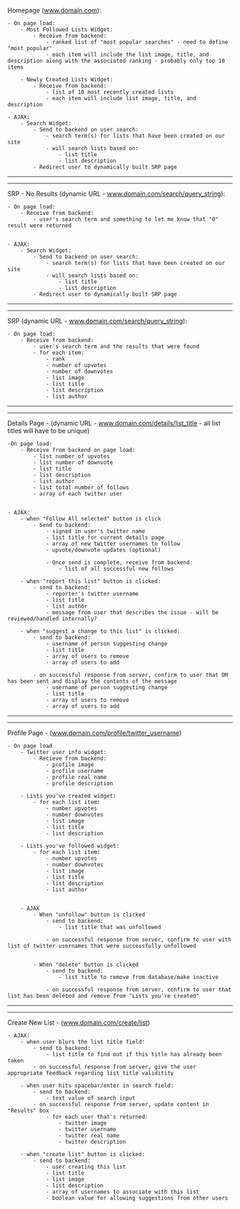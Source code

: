 Homepage (www.domain.com):


	- On page load:
		- Most Followed Lists Widget:
			- Receive from backend:
				- ranked list of "most popular searches" - need to define "most popular"
				- each item will include the list image, title, and description along with the associated ranking - probably only top 10 items

		- Newly Created Lists Widget:
			- Receive from backend:
				- list of 10 most recently created lists
				- each item will include list image, title, and description

	- AJAX:
		- Search Widget:
			- Send to backend on user search:
				- search term(s) for lists that have been created on our site
				- will search lists based on:
					- list title
					- list description
			- Redirect user to dynamically built SRP page




------------------------------------------------------------------------
------------------------------------------------------------------------



SRP - No Results (dynamic URL - www.domain.com/search/query_string):

	- On page load:
		- Receive from backend:
			- user's search term and something to let me know that "0" result were returned


	- AJAX:
		- Search Widget:
			- Send to backend on user search:
				- search term(s) for lists that have been created on our site
				- will search lists based on:
					- list title
					- list description
			- Redirect user to dynamically built SRP page



------------------------------------------------------------------------
------------------------------------------------------------------------



SRP (dynamic URL - www.domain.com/search/query_string):

	- On page load:
		- Receive from backend:
			- user's search term and the results that were found
			- for each item:
				- rank
				- number of upvotes
				- number of downvotes
				- list image
				- list title
				- list description
				- list author



------------------------------------------------------------------------
------------------------------------------------------------------------



Details Page - (dynamic URL - www.domain.com/details/list_title - all list titles will have to be unique)

	-On page load:
		- Receive from backend on page load:
			- list number of upvotes
			- list number of downvote
			- list title
			- list description
			- list author
			- list total number of follows
			- array of each twitter user


	- AJAX:
		- when "Follow All selected" button is click
			- Send to backend:
				- signed in user's twitter name
				- list title for current details page
				- array of new twitter usernames to follow
				- upvote/downvote updates (optional)

				- Once send is complete, receive from backend:
					- list of all successful new follows

		- when "report this list" button is clicked:
			- send to backend:
				- reporter's twitter username
				- list title
				- list author
				- message from user that describes the issue - will be reviewed/handled internally?

		- when "suggest a change to this list" is clicked:
			- send to backend:
				- username of person suggesting change
				- list title
				- array of users to remove
				- array of users to add

			- on successful response from server, confirm to user that DM has been sent and display the contents of the message
				- username of person suggesting change
				- list title
				- array of users to remove
				- array of users to add



------------------------------------------------------------------------
------------------------------------------------------------------------



Profile Page - (www.domain.com/profile/twitter_username)

	- On page load
		- Twitter user info widget:
			- Recieve from backend:
				- profile image
				- profile username
				- profile real name
				- profile description

		- Lists you've created widget:
			- for each list item:
				- number upvotes
				- number downvotes
				- list image
				- list title
				- list description

		- Lists you've followed widget:
			- for each list item:
				- number upvotes
				- number downvotes
				- list image
				- list title
				- list description
				- list author


		- AJAX
			- When "unfollow" button is clicked
				- send to backend:
					- list title that was unfollowed

				- on successful response from server, confirm to user with list of twitter usernames that were successfully unfollowed


			- When "delete" button is clicked
				- send to backend:
					- list title to remove from database/make inactive

				- on successful response from server, confirm to user that list has been deleted and remove from "Lists you're created"




------------------------------------------------------------------------
------------------------------------------------------------------------



Create New List - (www.domain.com/create/list)



	- AJAX:
		- when user blurs the list title field:
			- send to backend:
				- list title to find out if this title has already been taken
			- on successful response from server, give the user appropriate feedback regarding list title validitity

		- when user hits spacebar/enter in search field:
			- send to backend:
				- text value of search input
			- on successful response from server, update content in "Results" box
				- for each user that's returned:
					- twitter image
					- twitter username
					- twitter real name
					- twitter description

		- when "create list" button is clicked:
			- send to backend:
				- user creating this list
				- list title
				- list image
				- list description
				- array of usernames to associate with this list
				- boolean value for allowing suggestions from other users






